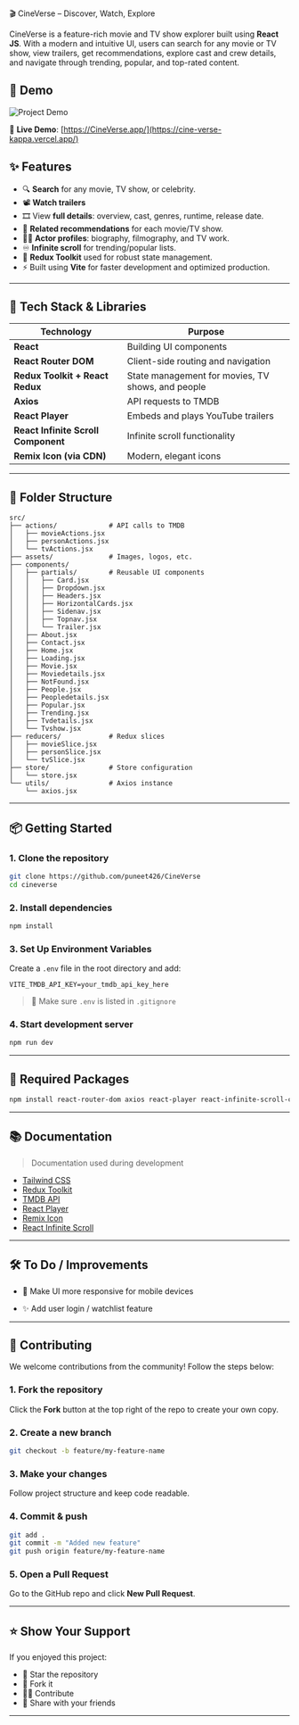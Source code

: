 🎬 CineVerse – Discover, Watch, Explore

CineVerse is a feature-rich movie and TV show explorer built using **React JS**. With a modern and intuitive UI, users can search for any movie or TV show, view trailers, get recommendations, explore cast and crew details, and navigate through trending, popular, and top-rated content.

## 🎥 Demo

![Project Demo](/public/Cineverse.gif)

🚀 **Live Demo**: [https://CineVerse.app/](https://cine-verse-kappa.vercel.app/)



## ✨ Features

- 🔍 **Search** for any movie, TV show, or celebrity.
- 📽 **Watch trailers** 
- 🎞 View **full details**: overview, cast, genres, runtime, release date.
- 🤖 **Related recommendations** for each movie/TV show.
- 🧑‍🎤 **Actor profiles**: biography, filmography, and TV work.
- ♾️ **Infinite scroll** for trending/popular lists.
- 🧠 **Redux Toolkit** used for robust state management.
- ⚡ Built using **Vite** for faster development and optimized production.



---

## 🧩 Tech Stack & Libraries

| Technology | Purpose |
|------------|---------|
| **React** | Building UI components |
| **React Router DOM** | Client-side routing and navigation |
| **Redux Toolkit + React Redux** | State management for movies, TV shows, and people |
| **Axios** | API requests to TMDB |
| **React Player** | Embeds and plays YouTube trailers |
| **React Infinite Scroll Component** | Infinite scroll functionality |
| **Remix Icon (via CDN)** | Modern, elegant icons |

---

## 🧱 Folder Structure

```
src/
├── actions/             # API calls to TMDB
│   ├── movieActions.jsx
│   ├── personActions.jsx
│   └── tvActions.jsx
├── assets/              # Images, logos, etc.
├── components/
│   ├── partials/        # Reusable UI components
│   │   ├── Card.jsx
│   │   ├── Dropdown.jsx
│   │   ├── Headers.jsx
│   │   ├── HorizontalCards.jsx
│   │   ├── Sidenav.jsx
│   │   ├── Topnav.jsx
│   │   └── Trailer.jsx
│   ├── About.jsx
│   ├── Contact.jsx
│   ├── Home.jsx
│   ├── Loading.jsx
│   ├── Movie.jsx
│   ├── Moviedetails.jsx
│   ├── NotFound.jsx
│   ├── People.jsx
│   ├── Peopledetails.jsx
│   ├── Popular.jsx
│   ├── Trending.jsx
│   ├── Tvdetails.jsx
│   └── Tvshow.jsx
├── reducers/            # Redux slices
│   ├── movieSlice.jsx
│   ├── personSlice.jsx
│   └── tvSlice.jsx
├── store/               # Store configuration
│   └── store.jsx
└── utils/               # Axios instance
    └── axios.jsx
```

---
## 📦 Getting Started

### 1. Clone the repository

```bash
git clone https://github.com/puneet426/CineVerse
cd cineverse
```

### 2. Install dependencies

```bash
npm install
```
### 3. Set Up Environment Variables

Create a `.env` file in the root directory and add:

```env
VITE_TMDB_API_KEY=your_tmdb_api_key_here
```

> 🔐 Make sure `.env` is listed in `.gitignore`


### 4. Start development server

```bash
npm run dev
```
---

## 📁 Required Packages

```bash
npm install react-router-dom axios react-player react-infinite-scroll-component @reduxjs/toolkit react-redux
```
---
## 📚 Documentation 

> Documentation used during development

- [Tailwind CSS](https://tailwindcss.com/docs/installation/using-vite)
- [Redux Toolkit](https://redux-toolkit.js.org/introduction/getting-started)
- [TMDB API](https://www.themoviedb.org/)
- [React Player](https://github.com/cookpete/react-player)
- [Remix Icon](https://remixicon.com/)
- [React Infinite Scroll](https://www.npmjs.com/package/react-infinite-scroll-component)

---



## 🛠️ To Do / Improvements

- 📱 Make UI more responsive for mobile devices

- ✨ Add user login / watchlist feature


---


## 🤝 Contributing

We welcome contributions from the community! Follow the steps below:

### 1. Fork the repository

Click the **Fork** button at the top right of the repo to create your own copy.

### 2. Create a new branch

```bash
git checkout -b feature/my-feature-name
```

### 3. Make your changes

Follow project structure and keep code readable.

### 4. Commit & push

```bash
git add .
git commit -m "Added new feature"
git push origin feature/my-feature-name
```

### 5. Open a Pull Request

Go to the GitHub repo and click **New Pull Request**.

---
## ⭐ Show Your Support

If you enjoyed this project:

- 🌟 Star the repository
- 🍴 Fork it
- 🧑‍💻 Contribute
- 📢 Share with your friends

---
